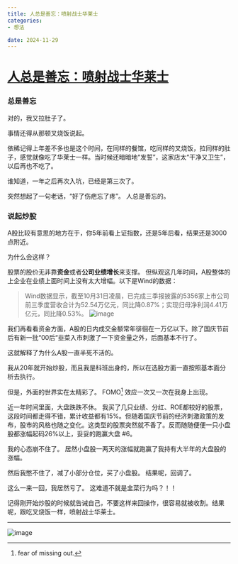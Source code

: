 ```yaml
---
title: 人总是善忘：喷射战士华莱士
categories:
- 想法

date: 2024-11-29
---
```


# [人总是善忘：喷射战士华莱士](https://github.com/chinobing/chinobing.github.io/issues/3)

### 总是善忘
对的，我又拉肚子了。

事情还得从那顿叉烧饭说起。

依稀记得上年差不多也是这个时间，在同样的餐馆，吃同样的叉烧饭，拉同样的肚子，感觉就像吃了华莱士一样。当时候还暗暗地“发誓”，这家店太“干净又卫生”， 以后再也不吃了。

谁知道，一年之后再次入坑，已经是第三次了。

突然想起了一句老话，“好了伤疤忘了疼”。 人总是善忘的。

### 说起炒股
A股比较有意思的地方在于，你5年前看上证指数，还是5年后看，结果还是3000点附近。 

为什么会这样？

股票的股价无非靠**资金**或者**公司业绩增长**来支撑。 但纵观这几年时间，A股整体的上企业在业绩上面时间上没有太大增幅。以下是Wind的数据：
> Wind数据显示，截至10月31日凌晨，已完成三季报披露的5356家上市公司前三季度营收合计为52.54万亿元，同比降0.87%；实现归母净利润4.41万亿元，同比降0.53%。
![image](https://github.com/user-attachments/assets/186381d0-8adc-4761-8511-2fe910c7dfbb)

我们再看看资金方面，A股的日内成交金额常年徘徊在一万亿以下。除了国庆节前后有新一批“00后“韭菜入市刺激了一下资金量之外，后面基本不行了。

这就解释了为什么A股一直半死不活的。

我从20年就开始炒股，而且我是科班出身的，所以在选股方面一直按照基本面分析去执行。

但是，外面的世界实在太精彩了。 FOMO[^1] 效应一次又一次在我身上出现。

近一年时间里面，大盘跌跌不休。 我买了几只业绩、分红、ROE都较好的股票，这段时间都走得不错，累计收益都有15%。但随着国庆节前的经济刺激政策的发布，股市的风格也随之变化。这类型的股票突然就不香了。反而随随便便一只小盘股都涨幅起码26%以上，妥妥的跑赢大盘 #6。

我的心态崩不住了。 居然小盘股一两天的涨幅就跑赢了我持有大半年的大盘股的涨幅。

然后我憋不住了，减了小部分仓位，买了小盘股。 结果呢，回调了。 

这么一来一回，我居然亏了。 这难道不就是韭菜行为吗？！！

记得刚开始炒股的时候就告诫自己，不要这样来回操作，很容易就被收割。结果呢，跟吃叉烧饭一样，喷射战士华莱士。

---

![image](https://github.com/user-attachments/assets/e328c0df-a48e-4641-827b-124d5a981d0a)




[^1]: fear of missing out.